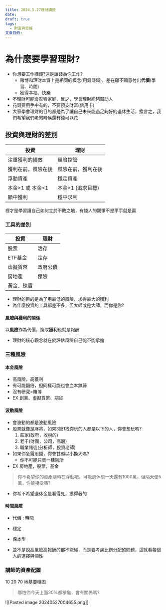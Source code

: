```yaml
---
title: 2024.5.27理財講座
date: 
draft: true
tags:
  - 財富與思維
文章目的:
---
```

# 為什麼要學習理財?

- 你想要工作賺錢?還是讓錢為你工作?
	- 賭博和理財本質上是相同的概念(用錢賺錢)，差在願不願意付出**代價**(學習、時間)
	- 獲得幸福、快樂
- 不理財可能會影響家庭，反之，學會理財能夠幫助人
- 花錢要用手中有的，不要預支財富(信用卡)
- 大家學會理財的目的都是為了讓自己未來能過足夠好的退休生活，換言之，我們希望我們老的時候還有錢可以花

## 投資與理財的差別

| 投資          | 理財          |
| ----------- | ----------- |
| 注重獲利的績效     | 風險控管        |
| 獲利在前，風險在後   | 風險在前，獲利在後   |
| 浮動資產        | 穩定資產        |
| 本金>1 或 本金<1 | 本金>1 (追求目標) |
| 顯中獲利        | 穩中求利        |
裡才是學習讓自己如何立於不敗之地，有錢人的競爭不是平手就是贏

### 工具的差別

| 投資    | 理財   |
| ----- | ---- |
| 股票    | 活存   |
| ETF基金 | 定存   |
| 虛擬貨幣  | 政府公債 |
| 房地產   | 保險   |
| 黃金、珠寶 |      |
- 理財的目的是為了用最低的風險，求得最大的獲利
- 為什麼投資的工具都差不多，但大師或是大師，而你是你?
#### 風險與獲利的關係

以**風險**作為代價，換取**獲利**也就是報酬

- 理財的核心觀念就在於評估風險自己能不能承擔

### 三種風險

#### 本金風險

- 高風險，高獲利
- 有可能翻倍，但同樣可能也會血本無歸
- 沒有研究=賭博
- EX 創業、虛擬貨幣、期貨
#### 波動風險

- 會波動的都是波動風險
- 股票就像是麻將，如果3缺1找你玩的人都是以下的人，你會想玩嗎?
	1. 莊家(政府，收稅的)
	2. 老千(財團，公司，高層)
	3. 職業賭徒(分析師，投資老師)
- 如果你急需用錢，你會甘願以小換大嗎?
	- 你不可能只賣一棟廁所
- EX 房地產，股票，基金

> 你不希望你的資產隨時在浮動吧，可能退休前一天還有1000萬，但隔天便5萬，你能接受嗎?

- 你希不希望退休金是看得見，摸得著的

#### 時間風險

- 代價 : 時間
- 穩定
- 保本型

- 並不是說高風險高報酬的都不能碰，而是要考慮比例分配的問題，這就看每個人的選擇與個性
### 講師的資產配置

10
20
70
地基要穩固


>哪怕你今天上面30%都槓龜，會有關係嗎?



![[Pasted image 20240527004655.png]]